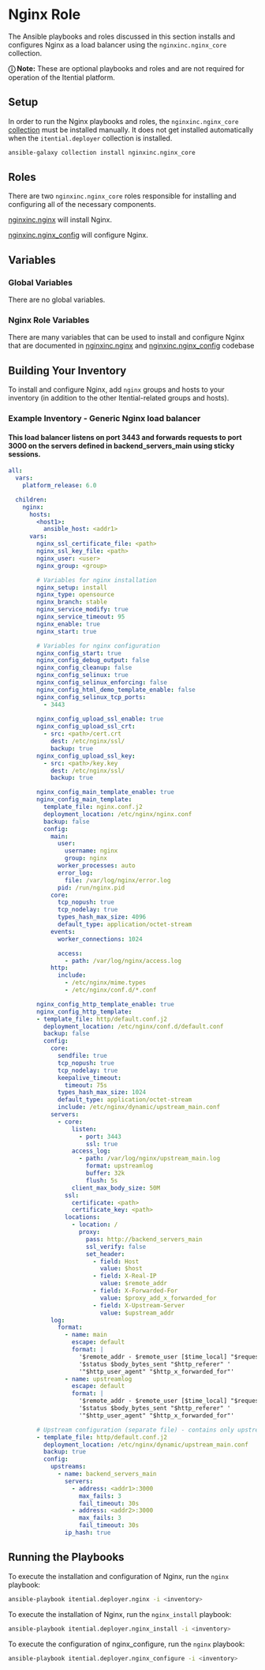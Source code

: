 # Nginx Role
The Ansible playbooks and roles discussed in this section installs and configures Nginx as a load balancer using the `nginxinc.nginx_core` collection.

**&#9432; Note:**
These are optional playbooks and roles and are not required for operation of the Itential platform.

## Setup

In order to run the Nginx playbooks and roles, the `nginxinc.nginx_core` [collection](https://galaxy.ansible.com/ui/repo/published/nginxinc/nginx_core) must be
installed manually. It does not get installed automatically when the `itential.deployer` collection
is installed.

```bash
ansible-galaxy collection install nginxinc.nginx_core
```

## Roles

There are two `nginxinc.nginx_core` roles responsible for installing and configuring all of the necessary components.

[nginxinc.nginx](https://github.com/nginxinc/ansible-role-nginx) will install Nginx.

[nginxinc.nginx_config](https://github.com/nginxinc/ansible-role-nginx-config) will configure Nginx.


## Variables

### Global Variables

There are no global variables.

### Nginx Role Variables
There are many variables that can be used to install and configure Nginx that are documented in [nginxinc.nginx](https://github.com/nginxinc/ansible-role-nginx) and 
[nginxinc.nginx_config](https://github.com/nginxinc/ansible-role-nginx-config) codebase


## Building Your Inventory

To install and configure Nginx, add `nginx` groups and hosts to
your inventory (in addition to the other Itential-related groups and hosts).

### Example Inventory - Generic Nginx load balancer 

####  This load balancer listens on port 3443 and forwards requests to port 3000 on the servers defined in backend_servers_main using sticky sessions.

```yaml
all:
  vars:
    platform_release: 6.0

  children:
    nginx:
      hosts:
        <host1>:
          ansible_host: <addr1>
      vars:
        nginx_ssl_certificate_file: <path>
        nginx_ssl_key_file: <path>
        nginx_user: <user>
        nginx_group: <group>

        # Variables for nginx installation
        nginx_setup: install
        nginx_type: opensource
        nginx_branch: stable
        nginx_service_modify: true
        nginx_service_timeout: 95
        nginx_enable: true
        nginx_start: true

        # Variables for nginx configuration 
        nginx_config_start: true
        nginx_config_debug_output: false
        nginx_config_cleanup: false
        nginx_config_selinux: true
        nginx_config_selinux_enforcing: false
        nginx_config_html_demo_template_enable: false
        nginx_config_selinux_tcp_ports:
          - 3443
        
        nginx_config_upload_ssl_enable: true
        nginx_config_upload_ssl_crt:
          - src: <path>/cert.crt
            dest: /etc/nginx/ssl/
            backup: true
        nginx_config_upload_ssl_key:
          - src: <path>/key.key
            dest: /etc/nginx/ssl/
            backup: true

        nginx_config_main_template_enable: true
        nginx_config_main_template:
          template_file: nginx.conf.j2
          deployment_location: /etc/nginx/nginx.conf
          backup: false
          config:
            main:
              user:
                username: nginx
                group: nginx
              worker_processes: auto
              error_log:
                file: /var/log/nginx/error.log
              pid: /run/nginx.pid
            core:
              tcp_nopush: true
              tcp_nodelay: true
              types_hash_max_size: 4096
              default_type: application/octet-stream
            events:
              worker_connections: 1024

              access: 
                - path: /var/log/nginx/access.log
            http:
              include:
                - /etc/nginx/mime.types
                - /etc/nginx/conf.d/*.conf

        nginx_config_http_template_enable: true
        nginx_config_http_template:
        - template_file: http/default.conf.j2
          deployment_location: /etc/nginx/conf.d/default.conf
          backup: false
          config:
            core:
              sendfile: true
              tcp_nopush: true
              tcp_nodelay: true
              keepalive_timeout:
                timeout: 75s
              types_hash_max_size: 1024
              default_type: application/octet-stream
              include: /etc/nginx/dynamic/upstream_main.conf
            servers:
              - core:
                  listen:
                    - port: 3443
                      ssl: true
                  access_log:
                    - path: /var/log/nginx/upstream_main.log
                      format: upstreamlog
                      buffer: 32k
                      flush: 5s
                  client_max_body_size: 50M
                ssl:
                  certificate: <path>
                  certificate_key: <path>
                locations:
                  - location: /
                    proxy:
                      pass: http://backend_servers_main
                      ssl_verify: false
                      set_header:
                        - field: Host
                          value: $host
                        - field: X-Real-IP
                          value: $remote_addr
                        - field: X-Forwarded-For
                          value: $proxy_add_x_forwarded_for
                        - field: X-Upstream-Server
                          value: $upstream_addr
            log:
              format:
                - name: main
                  escape: default
                  format: |
                    '$remote_addr - $remote_user [$time_local] "$request" '
                    '$status $body_bytes_sent "$http_referer" '
                    '"$http_user_agent" "$http_x_forwarded_for"'
                - name: upstreamlog
                  escape: default
                  format: |
                    '$remote_addr - $remote_user [$time_local] "$request" '
                    '$status $body_bytes_sent "$http_referer" '
                    '"$http_user_agent" "$http_x_forwarded_for"'

        # Upstream configuration (separate file) - contains only upstream block
        - template_file: http/default.conf.j2
          deployment_location: /etc/nginx/dynamic/upstream_main.conf
          backup: true
          config:
            upstreams:
              - name: backend_servers_main
                servers:
                  - address: <addr1>:3000
                    max_fails: 3
                    fail_timeout: 30s
                  - address: <addr2>:3000
                    max_fails: 3
                    fail_timeout: 30s
                ip_hash: true
```

## Running the Playbooks

To execute the installation and configuration of Nginx, run the `nginx` playbook:

```bash
ansible-playbook itential.deployer.nginx -i <inventory>
```

To execute the installation of Nginx, run the `nginx_install` playbook:

```bash
ansible-playbook itential.deployer.nginx_install -i <inventory>
```

To execute the configuration of nginx_configure, run the `nginx` playbook:

```bash
ansible-playbook itential.deployer.nginx_configure -i <inventory>
```
